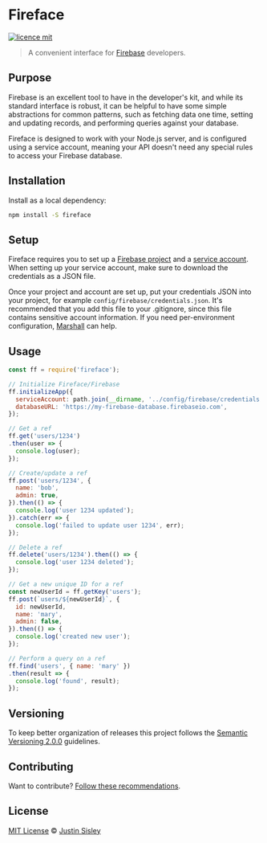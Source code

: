 # Fireface

[![licence mit](https://img.shields.io/badge/licence-MIT-blue.svg)](https://github.com/justinsisley/fireface/blob/master/LICENSE)

> A convenient interface for [Firebase](https://firebase.google.com/) developers.

## Purpose

Firebase is an excellent tool to have in the developer's kit, and while its standard interface is robust, it can be helpful to have some simple abstractions for common patterns, such as fetching data one time, setting and updating records, and performing queries against your database.

Fireface is designed to work with your Node.js server, and is configured using a service account, meaning your API doesn't need any special rules to access your Firebase database.

## Installation

Install as a local dependency:

```bash
npm install -S fireface
```

## Setup

Fireface requires you to set up a [Firebase project](https://console.firebase.google.com/) and a [service account](https://firebase.google.com/docs/server/setup). When setting up your service account, make sure to download the credentials as a JSON file.

Once your project and account are set up, put your credentials JSON into your project, for example `config/firebase/credentials.json`. It's recommended that you add this file to your .gitignore, since this file contains sensitive account information. If you need per-environment configuration, [Marshall](https://github.com/justinsisley/marshall) can help.

## Usage

```javascript
const ff = require('fireface');

// Initialize Fireface/Firebase
ff.initializeApp({
  serviceAccount: path.join(__dirname, '../config/firebase/credentials.json'),
  databaseURL: 'https://my-firebase-database.firebaseio.com',
});

// Get a ref
ff.get('users/1234')
.then(user => {
  console.log(user);
});

// Create/update a ref
ff.post('users/1234', {
  name: 'bob',
  admin: true,
}).then(() => {
  console.log('user 1234 updated');
}).catch(err => {
  console.log('failed to update user 1234', err);
});

// Delete a ref
ff.delete('users/1234').then(() => {
  console.log('user 1234 deleted');
});

// Get a new unique ID for a ref
const newUserId = ff.getKey('users');
ff.post(`users/${newUserId}`, {
  id: newUserId,
  name: 'mary',
  admin: false,
}).then(() => {
  console.log('created new user');
});

// Perform a query on a ref
ff.find('users', { name: 'mary' })
.then(result => {
  console.log('found', result);
});
```

## Versioning

To keep better organization of releases this project follows the [Semantic Versioning 2.0.0](http://semver.org/) guidelines.

## Contributing
Want to contribute? [Follow these recommendations](https://github.com/justinsisley/fireface/blob/master/CONTRIBUTING.md).

## License
[MIT License](https://github.com/justinsisley/fireface/blob/master/LICENSE.md) © [Justin Sisley](http://justinsisley.com/)
